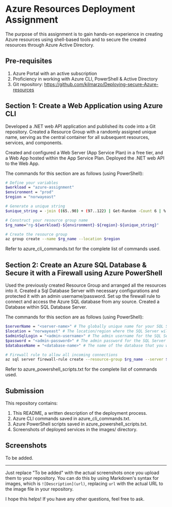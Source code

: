# Azure Resources Deployment Assignment

The purpose of this assignment is to gain hands-on experience in creating Azure resources using shell-based tools and to secure the created resources through Azure Active Directory.

## Pre-requisites

1. Azure Portal with an active subscription
2. Proficiency in working with Azure CLI, PowerShell & Active Directory
3. Git repository: https://github.com/kilmarzo/Deploying-secure-Azure-resources

## Section 1: Create a Web Application using Azure CLI

Developed a .NET web API application and published its code into a Git repository. Created a Resource Group with a randomly assigned unique name, serving as the central container for all subsequent resources, services, and components.

Created and configured a Web Server (App Service Plan) in a free tier, and a Web App hosted within the App Service Plan. Deployed the .NET web API to the Web App. 

The commands for this section are as follows (using PowerShell):

```bash
# Define your variables
$workload = "azure-assignment"
$environment = "prod"
$region = "norwayeast"

# Generate a unique string
$unique_string = -join ((65..90) + (97..122) | Get-Random -Count 6 | % {[char]$_})

# Construct your resource group name
$rg_name="rg-${workload}-${environment}-${region}-${unique_string}"

# Create the resource group
az group create --name $rg_name --location $region
```

Refer to azure_cli_commands.txt for the complete list of commands used.

## Section 2: Create an Azure SQL Database & Secure it with a Firewall using Azure PowerShell

Used the previously created Resource Group and arranged all the resources into it. Created a Sql Database Server with necessary configurations and protected it with an admin username/password. Set up the firewall rule to connect and access the Azure SQL database from any source. Created a Database within SQL Database Server.

The commands for this section are as follows (using PowerShell):

```bash
$serverName = "<server-name>" # The globally unique name for your SQL Server instance
$location = "norwayeast" # The location/region where the SQL Server will be created
$adminSqlLogin = "<admin-username>" # The admin username for the SQL Server
$password = "<admin-password>" # The admin password for the SQL Server
$databaseName = "<database-name>" # The name of the database that you will create on the server

# Firewall rule to allow all incoming connections
az sql server firewall-rule create --resource-group $rg_name --server $serverName -n AllowAll --start-ip-address 0.0.0.0 --end-ip-address 255.255.255.255
```

Refer to azure_powershell_scripts.txt for the complete list of commands used.

## Submission

This repository contains:

1. This README, a written description of the deployment process.
2. Azure CLI commands saved in azure_cli_commands.txt.
3. Azure PowerShell scripts saved in azure_powershell_scripts.txt.
4. Screenshots of deployed services in the images/ directory.

## Screenshots

To be added.

---

Just replace "To be added" with the actual screenshots once you upload them to your repository. You can do this by using Markdown's syntax for images, which is `![Description](url)`, replacing `url` with the actual URL to the image file in your repository.

I hope this helps! If you have any other questions, feel free to ask.
